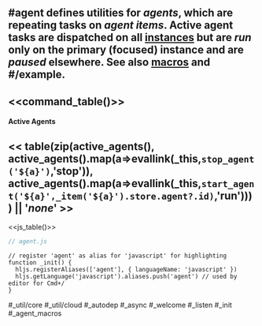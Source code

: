 #agent defines utilities for _agents_, which are repeating tasks on _agent items_. Active agent tasks are dispatched on all [instances](#status) but are _run_ only on the primary (focused) instance and are _paused_ elsewhere. See also [macros](#agent_macros) and #/example.
---
<<command_table()>>
---
#### Active Agents
<< table(zip(active_agents(), active_agents().map(a=>evallink(_this,`stop_agent('${a}')`,'stop')), active_agents().map(a=>evallink(_this,`start_agent('${a}',_item('${a}').store.agent?.id)`,'run')))) || '_none_' >>
---
<<js_table()>>

```js_removed:agent.js
// agent.js
```

```js:js_init_removed
// register 'agent' as alias for 'javascript' for highlighting
function _init() {
  hljs.registerAliases(['agent'], { languageName: 'javascript' })
  hljs.getLanguage('javascript').aliases.push('agent') // used by editor for Cmd+/
}
```

#_util/core #_util/cloud #_autodep #_async #_welcome #_listen #_init #_agent_macros
